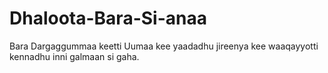 # Dhaloota-Bara-Si-anaa
Bara Dargaggummaa keetti Uumaa kee yaadadhu
jireenya kee waaqayyotti kennadhu inni galmaan si gaha.
